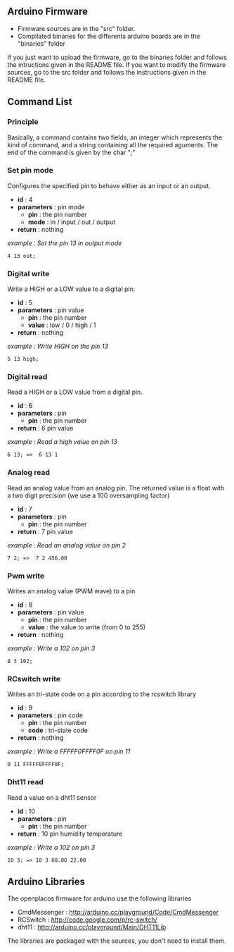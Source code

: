 Arduino Firmware
---------------------
* Firmware sources are in the "src" folder.
* Compilated binaries for the differents arduino boards are in the "binaries" folder

If you just want to upload the firmware, go to the binaries folder and follows the intructions given in the README file.
If you want to modify the firmware sources, go to the src folder and follows the instructions given in the README file.


Command List
--------------------------
### Principle
Basically, a command contains two fields, an integer which represents the kind of command, and a string containing all the required aguments. The end of the command is given by the char ";"
### Set pin mode
Configures the specified pin to behave either as an input or an output.

* **id** : 4
* **parameters** : pin mode
  * **pin** : the pin number
  * **mode** : in / input / out / output
* **return** : nothing

*example : Set the pin 13 in output mode*

```
4 13 out; 
```

### Digital write
Write a HIGH or a LOW value to a digital pin.

* **id** : 5
* **parameters** : pin value
  * **pin** : the pin number
  * **value** : low / 0 / high / 1
* **return** : nothing

*example : Write HIGH on the pin 13*

```
5 13 high; 
```

### Digital read 
Read a HIGH or a LOW value from a digital pin.

* **id** : 6
* **parameters** : pin
  * **pin** : the pin number
* **return** : 6 pin value

*example : Read a high value on pin 13*

```
6 13; =>  6 13 1
```

### Analog read 
Read an analog value from an analog pin.
The returned value is a float with a two digit precision (we use a 100 oversampling factor)

* **id** : 7
* **parameters** : pin
  * **pin** : the pin number
* **return** : 7 pin value

*example : Read an analog value on pin 2*

```
7 2; =>  7 2 456.00
```

### Pwm write
Writes an analog value (PWM wave) to a pin

* **id** : 8
* **parameters** : pin value
  * **pin** : the pin number
  * **value** : the value to write (from 0 to 255)
* **return** : nothing

*example : Write a 102 on pin 3*

```
8 3 102;
```

### RCswitch write
Writes an tri-state code on a pin according to the rcswitch library
 

* **id** : 9
* **parameters** : pin code
  * **pin** : the pin number
  * **code** : tri-state code
* **return** : nothing

*example : Write a FFFFF0FFFF0F on pin 11*

```
9 11 FFFFF0FFFF0F;
```
### Dht11 read
Read a value on a dht11 sensor

* **id** : 10
* **parameters** : pin
  * **pin** : the pin number
* **return** : 10 pin humidity temperature

*example : Write a 102 on pin 3*

```
10 3; => 10 3 68.00 22.00
```

Arduino Libraries
---------------------
The openplacos firmware for arduino use the following libraries

* CmdMessenger : http://arduino.cc/playground/Code/CmdMessenger
* RCSwitch : http://code.google.com/p/rc-switch/
* dht11 : http://arduino.cc/playground/Main/DHT11Lib

The libraries are packaged with the sources, you don't need to install them.
